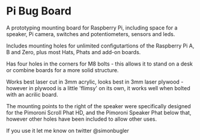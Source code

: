 # Pi Bug Board

A prototyping mounting board for Raspberry Pi, including space for a speaker, Pi camera, switches and potentiometers, sensors and leds.

Includes mounting holes for unlimited configutartions of the Raspberry Pi A, B and Zero, plus most Hats, Phats and add-on boards.

Has four holes in the corners for M8 bolts - this allows it to stand on a desk or combine boards for a more solid structure.

Works best laser cut in 3mm acrylic, looks best in 3mm laser plywood - however in plywood is a little 'flimsy' on its own, it works well when bolted with an acrilic board.

The mounting points to the right of the speaker were specifically designed for the Pimoroni Scroll Phat HD, and the Pimoroni Speaker Phat below that, however other holes have been included to allow other uses.

If you use it let me know on twitter @simonbugler
